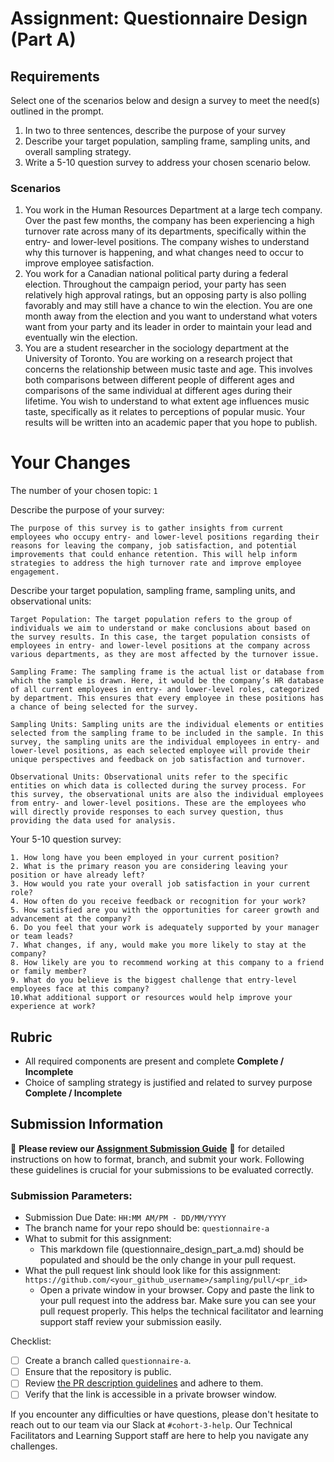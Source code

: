 # Assignment: Questionnaire Design (Part A)

## Requirements
Select one of the scenarios below and design a survey to meet the need(s) outlined in the prompt.

1.	In two to three sentences, describe the purpose of your survey
2.	Describe your target population, sampling frame, sampling units, and overall sampling strategy.
3.	Write a 5-10 question survey to address your chosen scenario below.


### Scenarios
1.	You work in the Human Resources Department at a large tech company. Over the past few months, the company has been experiencing a high turnover rate across many of its departments, specifically within the entry- and lower-level positions. The company wishes to understand why this turnover is happening, and what changes need to occur to improve employee satisfaction.
2.	You work for a Canadian national political party during a federal election. Throughout the campaign period, your party has seen relatively high approval ratings, but an opposing party is also polling favorably and may still have a chance to win the election. You are one month away from the election and you want to understand what voters want from your party and its leader in order to maintain your lead and eventually win the election.
3.	You are a student researcher in the sociology department at the University of Toronto. You are working on a research project that concerns the relationship between music taste and age. This involves both comparisons between different people of different ages and comparisons of the same individual at different ages during their lifetime. You wish to understand to what extent age influences music taste, specifically as it relates to perceptions of popular music. Your results will be written into an academic paper that you hope to publish.


# Your Changes

The number of your chosen topic: `1`

Describe the purpose of your survey:
```
The purpose of this survey is to gather insights from current employees who occupy entry- and lower-level positions regarding their reasons for leaving the company, job satisfaction, and potential improvements that could enhance retention. This will help inform strategies to address the high turnover rate and improve employee engagement.
```

Describe your target population, sampling frame, sampling units, and observational units:
```
Target Population: The target population refers to the group of individuals we aim to understand or make conclusions about based on the survey results. In this case, the target population consists of employees in entry- and lower-level positions at the company across various departments, as they are most affected by the turnover issue.

Sampling Frame: The sampling frame is the actual list or database from which the sample is drawn. Here, it would be the company’s HR database of all current employees in entry- and lower-level roles, categorized by department. This ensures that every employee in these positions has a chance of being selected for the survey.

Sampling Units: Sampling units are the individual elements or entities selected from the sampling frame to be included in the sample. In this survey, the sampling units are the individual employees in entry- and lower-level positions, as each selected employee will provide their unique perspectives and feedback on job satisfaction and turnover.

Observational Units: Observational units refer to the specific entities on which data is collected during the survey process. For this survey, the observational units are also the individual employees from entry- and lower-level positions. These are the employees who will directly provide responses to each survey question, thus providing the data used for analysis.
```

Your 5-10 question survey:
```
1. How long have you been employed in your current position?
2. What is the primary reason you are considering leaving your position or have already left?
3. How would you rate your overall job satisfaction in your current role?
4. How often do you receive feedback or recognition for your work?
5. How satisfied are you with the opportunities for career growth and advancement at the company?
6. Do you feel that your work is adequately supported by your manager or team leads?
7. What changes, if any, would make you more likely to stay at the company?
8. How likely are you to recommend working at this company to a friend or family member?
9. What do you believe is the biggest challenge that entry-level employees face at this company?
10.What additional support or resources would help improve your experience at work?
```

## Rubric

-	All required components are present and complete **Complete / Incomplete**
-	Choice of sampling strategy is justified and related to survey purpose **Complete / Incomplete**

## Submission Information

🚨 **Please review our [Assignment Submission Guide](https://github.com/UofT-DSI/onboarding/blob/main/onboarding_documents/submissions.md)** 🚨 for detailed instructions on how to format, branch, and submit your work. Following these guidelines is crucial for your submissions to be evaluated correctly.

### Submission Parameters:
* Submission Due Date: `HH:MM AM/PM - DD/MM/YYYY`
* The branch name for your repo should be: `questionnaire-a`
* What to submit for this assignment:
    * This markdown file (questionnaire_design_part_a.md) should be populated and should be the only change in your pull request.
* What the pull request link should look like for this assignment: `https://github.com/<your_github_username>/sampling/pull/<pr_id>`
    * Open a private window in your browser. Copy and paste the link to your pull request into the address bar. Make sure you can see your pull request properly. This helps the technical facilitator and learning support staff review your submission easily.

Checklist:
- [ ] Create a branch called `questionnaire-a`.
- [ ] Ensure that the repository is public.
- [ ] Review [the PR description guidelines](https://github.com/UofT-DSI/onboarding/blob/main/onboarding_documents/submissions.md#guidelines-for-pull-request-descriptions) and adhere to them.
- [ ] Verify that the link is accessible in a private browser window.

If you encounter any difficulties or have questions, please don't hesitate to reach out to our team via our Slack at `#cohort-3-help`. Our Technical Facilitators and Learning Support staff are here to help you navigate any challenges.
